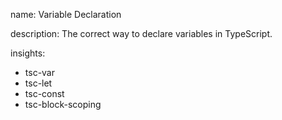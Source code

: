 name: Variable Declaration

description: The correct way to declare variables in TypeScript.

insights:
  - tsc-var
  - tsc-let
  - tsc-const
  - tsc-block-scoping